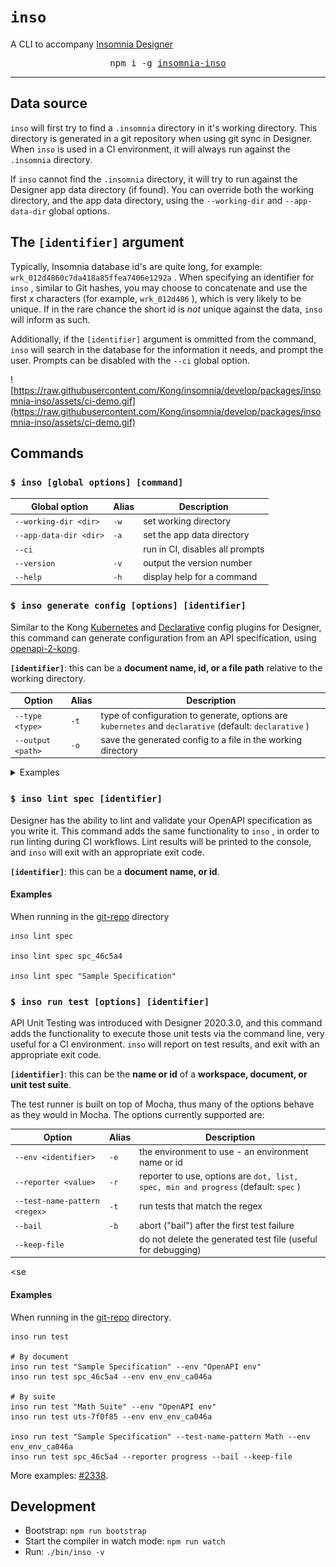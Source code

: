 # `inso`
A CLI to accompany <a href="https://insomnia.rest">Insomnia Designer</a>

<div align="center">
  <pre>npm i -g <a href="https://www.npmjs.com/package/insomnia-inso">insomnia-inso</a></pre>
</div>

---

## Data source

`inso` will first try to find a `.insomnia` directory in it's working directory. This directory is generated in a git repository when using git sync in Designer. When `inso` is used in a CI environment, it will always run against the `.insomnia` directory.

If `inso` cannot find the `.insomnia` directory, it will try to run against the Designer app data directory (if found). You can override both the working directory, and the app data directory, using the `--working-dir` and `--app-data-dir` global options.

## The `[identifier]` argument

Typically, Insomnia database id's are quite long, for example: `wrk_012d4860c7da418a85ffea7406e1292a` . When specifying an identifier for `inso` , similar to Git hashes, you may choose to concatenate and use the first x characters (for example, `wrk_012d486` ), which is very likely to be unique. If in the rare chance the short id is _not_ unique against the data, `inso` will inform as such.

Additionally, if the `[identifier]` argument is ommitted from the command, `inso` will search in the database for the information it needs, and prompt the user. Prompts can be disabled with the `--ci` global option.

![https://raw.githubusercontent.com/Kong/insomnia/develop/packages/insomnia-inso/assets/ci-demo.gif](https://raw.githubusercontent.com/Kong/insomnia/develop/packages/insomnia-inso/assets/ci-demo.gif)

## Commands

### `$ inso [global options] [command]`

| Global option          | Alias | Description                     |
| ---------------------- | ----- | ------------------------------- |
| `--working-dir <dir>` | `-w` | set working directory           |
| `--app-data-dir <dir>` | `-a` | set the app data directory      |
| `--ci` |       | run in CI, disables all prompts |
| `--version` | `-v` | output the version number       |
| `--help` | `-h` | display help for a command      |

### `$ inso generate config [options] [identifier]`

Similar to the Kong [Kubernetes](https://insomnia.rest/plugins/insomnia-plugin-kong-kubernetes-config) and [Declarative](https://insomnia.rest/plugins/insomnia-plugin-kong-declarative-config) config plugins for Designer, this command can generate configuration from an API specification, using [openapi-2-kong](https://www.npmjs.com/package/openapi-2-kong).

**`[identifier]`**: this can be a **document name, id, or a file path** relative to the working directory.

| Option            | Alias | Description                                                                                             |
| ----------------- | ----- | ------------------------------------------------------------------------------------------------------- |
| `--type <type>` | `-t` | type of configuration to generate, options are `kubernetes` and `declarative` (default: `declarative` ) |
| `--output <path>` | `-o` | save the generated config to a file in the working directory                                            |

<details>
  <summary>Examples</summary>

When running in the [git-repo](https://github.com/Kong/insomnia/tree/develop/packages/insomnia-inso/src/db/__fixtures__/git-repo) directory.

``` 
inso generate config

inso generate config spc_46c5a4 --type declarative

inso generate config spc_46c5a4 --type declarative > output.yaml

inso generate config "Sample Specification" --output output.yaml

inso generate config "Sample Specification" --type kubernetes

inso generate config spec.yaml --working-dir another/dir
```

</details>

### `$ inso lint spec [identifier]`

Designer has the ability to lint and validate your OpenAPI specification as you write it. This command adds the same functionality to `inso` , in order to run linting during CI workflows. Lint results will be printed to the console, and `inso` will exit with an appropriate exit code.

**`[identifier]`**: this can be a **document name, or id**.

#### Examples

When running in the [git-repo](https://github.com/Kong/insomnia/tree/develop/packages/insomnia-inso/src/db/__fixtures__/git-repo) directory

``` 
inso lint spec

inso lint spec spc_46c5a4

inso lint spec "Sample Specification"
```

### `$ inso run test [options] [identifier]`

API Unit Testing was introduced with Designer 2020.3.0, and this command adds the functionality to execute those unit tests via the command line, very useful for a CI environment. `inso` will report on test results, and exit with an appropriate exit code.

**`[identifier]`**: this can be the **name or id** of a **workspace, document, or unit test suite**.

The test runner is built on top of Mocha, thus many of the options behave as they would in Mocha. The options currently supported are:

| Option                        | Alias | Description                                                                         |
| ----------------------------- | ----- | ----------------------------------------------------------------------------------- |
| `--env <identifier>` | `-e` | the environment to use - an environment name or id                                  |
| `--reporter <value>` | `-r` | reporter to use, options are `dot, list, spec, min and progress` (default: `spec` ) |
| `--test-name-pattern <regex>` | `-t` | run tests that match the regex                                                      |
| `--bail` | `-b` | abort ("bail") after the first test failure                                         |
| `--keep-file` |       | do not delete the generated test file (useful for debugging)                        |

<se

#### Examples

When running in the [git-repo](https://github.com/Kong/insomnia/tree/develop/packages/insomnia-inso/src/db/__fixtures__/git-repo) directory.

``` 
inso run test

# By document
inso run test "Sample Specification" --env "OpenAPI env"
inso run test spc_46c5a4 --env env_env_ca046a

# By suite
inso run test "Math Suite" --env "OpenAPI env"
inso run test uts-7f0f85 --env env_env_ca046a

inso run test "Sample Specification" --test-name-pattern Math --env env_env_ca046a
inso run test spc_46c5a4 --reporter progress --bail --keep-file
```

More examples: [#2338](https://github.com/Kong/insomnia/pull/2338).

## Development

* Bootstrap: `npm run bootstrap`
* Start the compiler in watch mode: `npm run watch`
* Run: `./bin/inso -v`
